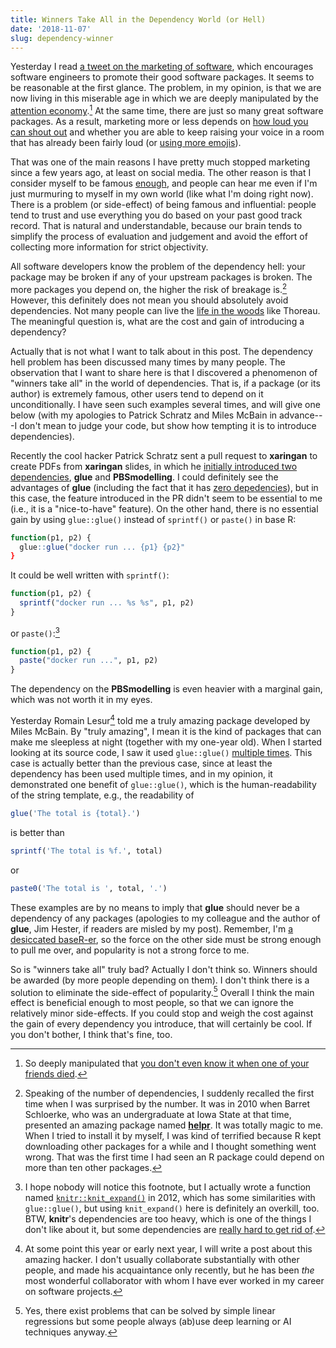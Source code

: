 ```yaml
---
title: Winners Take All in the Dependency World (or Hell)
date: '2018-11-07'
slug: dependency-winner
---
```


Yesterday I read [a tweet on the marketing of software](https://twitter.com/sarah_edo/status/1059616001937960960), which encourages software engineers to promote their good software packages. It seems to be reasonable at the first glance. The problem, in my opinion, is that we are now living in this miserable age in which we are deeply manipulated by the [attention economy](https://en.wikipedia.org/wiki/Attention_economy).[^1] At the same time, there are just so many great software packages. As a result, marketing more or less depends on [how loud you can shout out](https://twitter.com/tslumley/status/950806599232192512) and whether you are able to keep raising your voice in a room that has already been fairly loud (or [using more emojis](https://twitter.com/JJ_Emerson/status/945830711503634432)).

That was one of the main reasons I have pretty much stopped marketing since a few years ago, at least on social media. The other reason is that I consider myself to be famous [enough](https://m.signalvnoise.com/enough-1d48019c7335), and people can hear me even if I'm just murmuring to myself in my own world (like what I'm doing right now). There is a problem (or side-effect) of being famous and influential: people tend to trust and use everything you do based on your past good track record. That is natural and understandable, because our brain tends to simplify the process of evaluation and judgement and avoid the effort of collecting more information for strict objectivity.

All software developers know the problem of the dependency hell: your package may be broken if any of your upstream packages is broken. The more packages you depend on, the higher the risk of breakage is.[^2] However, this definitely does not mean you should absolutely avoid dependencies. Not many people can live the [life in the woods](https://en.wikipedia.org/wiki/Walden) like Thoreau. The meaningful question is, what are the cost and gain of introducing a dependency?

Actually that is not what I want to talk about in this post. The dependency hell problem has been discussed many times by many people. The observation that I want to share here is that I discovered a phenomenon of "winners take all" in the world of dependencies. That is, if a package (or its author) is extremely famous, other users tend to depend on it unconditionally. I have seen such examples several times, and will give one below (with my apologies to Patrick Schratz and Miles McBain in advance---I don't mean to judge your code, but show how tempting it is to introduce dependencies).

Recently the cool hacker Patrick Schratz sent a pull request to **xaringan** to create PDFs from **xaringan** slides, in which he [initially introduced two dependencies](https://github.com/yihui/xaringan/pull/177#discussion_r227974726), **glue** and **PBSmodelling**. I could definitely see the advantages of **glue** (including the fact that it has [zero depedencies](https://github.com/jimhester/presentations/blob/26056248/2018_07_13-Glue_strings_to_data_with_glue/2018_03_28-Glue_string_to_data_with_glue.Rmd#L133)), but in this case, the feature introduced in the PR didn't seem to be essential to me (i.e., it is a "nice-to-have" feature). On the other hand, there is no essential gain by using `glue::glue()` instead of `sprintf()` or `paste()` in base R:

```r
function(p1, p2) {
  glue::glue("docker run ... {p1} {p2}"
}
```

It could be well written with `sprintf()`:

```r
function(p1, p2) {
  sprintf("docker run ... %s %s", p1, p2)
}
```

or `paste()`:[^3]

```r
function(p1, p2) {
  paste("docker run ...", p1, p2)
}
```

The dependency on the **PBSmodelling** is even heavier with a marginal gain, which was not worth it in my eyes.

Yesterday Romain Lesur[^4] told me a truly amazing package developed by Miles McBain. By "truly amazing", I mean it is the kind of packages that can make me sleepless at night (together with my one-year old). When I started looking at its source code, I saw it used `glue::glue()` [multiple times](https://github.com/MilesMcBain/chradle/blob/295705f12d3423010f5a454a03e064e19d0b7db2/R/chradle.R#L25). This case is actually better than the previous case, since at least the dependency has been used multiple times, and in my opinion, it demonstrated one benefit of `glue::glue()`, which is the human-readability of the string template, e.g., the readability of

```r
glue('The total is {total}.')
```

is better than

```r
sprintf('The total is %f.', total)
```

or

```r
paste0('The total is ', total, '.')
```

These examples are by no means to imply that **glue** should never be a dependency of any packages (apologies to my colleague and the author of **glue**, Jim Hester, if readers are misled by my post). Remember, I'm [a desiccated baseR-er](/en/2017/10/base-r-broman/), so the force on the other side must be strong enough to pull me over, and popularity is not a strong force to me.

So is "winners take all" truly bad? Actually I don't think so. Winners should be awarded (by more people depending on them). I don't think there is a solution to eliminate the side-effect of popularity.[^5] Overall I think the main effect is beneficial enough to most people, so that we can ignore the relatively minor side-effects. If you could stop and weigh the cost against the gain of every dependency you introduce, that will certainly be cool. If you don't bother, I think that's fine, too.

[^1]: So deeply manipulated that [you don't even know it when one of your friends died](https://twitter.com/Hellchick/status/942863353403150336).

[^2]: Speaking of the number of dependencies, I suddenly recalled the first time when I was surprised by the number. It was in 2010 when Barret Schloerke, who was an undergraduate at Iowa State at that time, presented an amazing package named [**helpr**](https://github.com/hadley/helpr). It was totally magic to me. When I tried to install it by myself, I was kind of terrified because R kept downloading other packages for a while and I thought something went wrong. That was the first time I had seen an R package could depend on more than ten other packages.

[^3]: I hope nobody will notice this footnote, but I actually wrote a function named [`knitr::knit_expand()`](https://cran.rstudio.com/web/packages/knitr/vignettes/knit_expand.html) in 2012, which has some similarities with `glue::glue()`, but using `knit_expand()` here is definitely an overkill, too. BTW, **knitr**'s dependencies are too heavy, which is one of the things I don't like about it, but some dependencies are [really hard to get rid of](https://github.com/yihui/knitr/pull/1552).

[^4]: At some point this year or early next year, I will write a post about this amazing hacker. I don't usually collaborate substantially with other people, and made his acquaintance only recently, but he has been _the_ most wonderful collaborator with whom I have ever worked in my career on software projects.

[^5]: Yes, there exist problems that can be solved by simple linear regressions but some people always (ab)use deep learning or AI techniques anyway.
